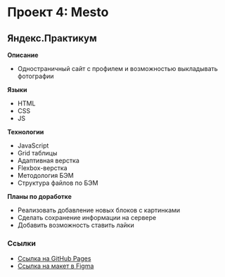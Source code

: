 # Проект 4: Mesto
## Яндекс.Практикум

**Описание**
* Одностраничный сайт с профилем и возможностью выкладывать фотографии

**Языки**
* HTML
* CSS
* JS

**Технологии**
* JavaScript
* Grid таблицы
* Адаптивная верстка
* Flexbox-верстка
* Методология БЭМ
* Структура файлов по БЭМ

**Планы по доработке**
* Реализовать добавление новых блоков с картинками
* Сделать сохранение информации на сервере
* Добавить возможность ставить лайки

### Ссылки
* [Ссылка на GitHub Pages](https://ungitmih.github.io/mesto/)
* [Ссылка на макет в Figma](https://www.figma.com/file/2cn9N9jSkmxD84oJik7xL7/JavaScript.-Sprint-4)
